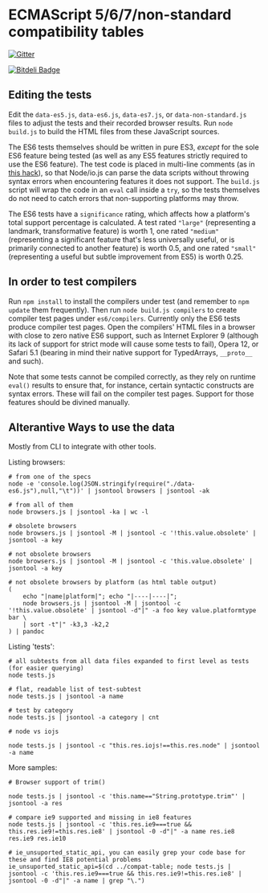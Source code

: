 ECMAScript 5/6/7/non-standard compatibility tables
==================================================

[![Gitter](https://badges.gitter.im/Join%20Chat.svg)](https://gitter.im/kangax/compat-table?utm_source=badge&utm_medium=badge&utm_campaign=pr-badge&utm_content=badge)

[![Bitdeli Badge](https://d2weczhvl823v0.cloudfront.net/kangax/es5-compat-table/trend.png)](https://bitdeli.com/free "Bitdeli Badge")

Editing the tests
-----------------

Edit the `data-es5.js`, `data-es6.js`, `data-es7.js`, or `data-non-standard.js` files to adjust the tests and their recorded browser results. Run `node build.js` to build the HTML files from these JavaScript sources.

The ES6 tests themselves should be written in pure ES3, *except* for the sole ES6 feature being tested (as well as any ES5 features strictly required to use the ES6 feature). The test code is placed in multi-line comments (as in [this hack](http://tomasz.janczuk.org/2013/05/multi-line-strings-in-javascript-and.html)), so that Node/io.js can parse the data scripts without throwing syntax errors when encountering features it does not support. The `build.js` script will wrap the code in an `eval` call inside a `try`, so the tests themselves do not need to catch errors that non-supporting platforms may throw.

The ES6 tests have a `significance` rating, which affects how a platform's total support percentage is calculated. A test rated `"large"` (representing a landmark, transformative feature) is worth 1, one rated `"medium"` (representing a significant feature that's less universally useful, or is primarily connected to another feature) is worth 0.5, and one rated `"small"` (representing a useful but subtle improvement from ES5) is worth 0.25.

In order to test compilers
-----------------

Run `npm install` to install the compilers under test (and remember to `npm update` them frequently).
Then run `node build.js compilers` to create compiler test pages under `es6/compilers`. Currently only the ES6 tests produce compiler test pages.
Open the compilers' HTML files in a browser with close to zero native ES6 support, such as Internet Explorer 9 (although its lack of support for strict mode will cause some tests to fail), Opera 12, or Safari 5.1 (bearing in mind their native support for TypedArrays, `__proto__` and such).

Note that some tests cannot be compiled correctly, as they rely on runtime `eval()` results to ensure that, for instance, certain syntactic constructs are syntax errors. These will fail on the compiler test pages. Support for those features should be divined manually.

Alterantive Ways to use the data
------------------

Mostly from CLI to integrate with other tools.

Listing browsers:
	
	# from one of the specs
	node -e 'console.log(JSON.stringify(require("./data-es6.js"),null,"\t"))' | jsontool browsers | jsontool -ak

	# from all of them 
	node browsers.js | jsontool -ka | wc -l

	# obsolete browsers
	node browsers.js | jsontool -M | jsontool -c '!this.value.obsolete' | jsontool -a key

	# not obsolete browsers
	node browsers.js | jsontool -M | jsontool -c 'this.value.obsolete' | jsontool -a key

	# not obsolete browsers by platform (as html table output)
	(	
		echo "|name|platform|"; echo "|----|----|"; 
		node browsers.js | jsontool -M | jsontool -c '!this.value.obsolete' | jsontool -d"|" -a foo key value.platformtype bar \
		| sort -t"|" -k3,3 -k2,2 
	) | pandoc

Listing 'tests':

	# all subtests from all data files expanded to first level as tests (for easier querying)
	node tests.js

	# flat, readable list of test-subtest
	node tests.js | jsontool -a name

	# test by category
	node tests.js | jsontool -a category | cnt

	# node vs iojs

	node tests.js | jsontool -c "this.res.iojs!==this.res.node" | jsontool -a name

More samples:

	# Browser support of trim()

	node tests.js | jsontool -c 'this.name=="String.prototype.trim"' | jsontool -a res	

	# compare ie9 supported and missing in ie8 features
	node tests.js | jsontool -c 'this.res.ie9===true && this.res.ie9!=this.res.ie8' | jsontool -0 -d"|" -a name res.ie8 res.ie9 res.ie10

	# ie_unsuported_static_api, you can easily grep your code base for these and find IE8 potential problems
	ie_unsuported_static_api=$(cd ../compat-table; node tests.js | jsontool -c 'this.res.ie9===true && this.res.ie9!=this.res.ie8' | jsontool -0 -d"|" -a name | grep "\.")